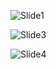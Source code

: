 
![Slide1](https://github.com/oracledeveloperslondon/droneAPI/blob/master/docs/Slide1.JPG)

![Slide3](https://github.com/oracledeveloperslondon/droneAPI/blob/master/docs/Slide3.JPG)

![Slide4](https://github.com/oracledeveloperslondon/droneAPI/blob/master/docs/Slide4.JPG)



